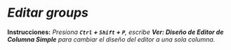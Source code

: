 <!-- Autor: Daniel Benjamin Perez Morales -->
<!-- GitHub: https://github.com/DanielPerezMoralesDev13 -->
<!-- Correo electrónico: danielperezdev@proton.me -->

# ***Editar groups***

**Instrucciones:**
*Presiona **`Ctrl` + `Shift` + `P`**, escribe **Ver: Diseño de Editor de Columna Simple** para cambiar el diseño del editor a una sola columna.*
